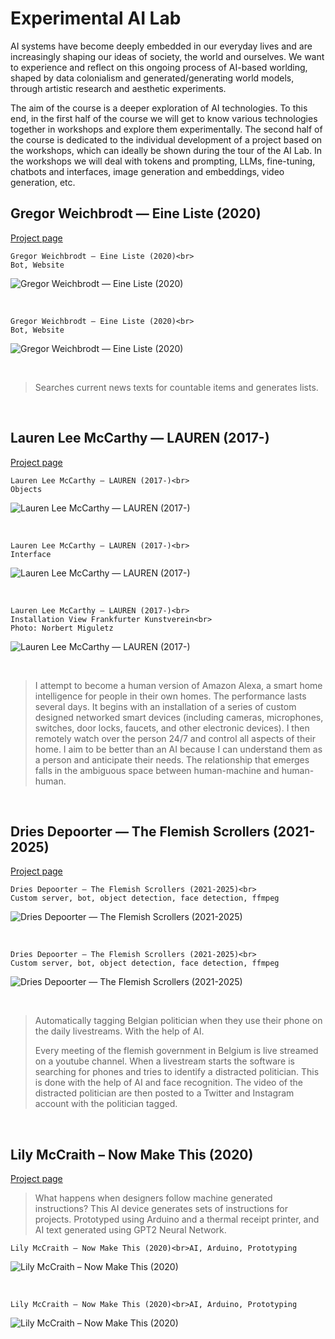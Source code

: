 # Experimental AI Lab

AI systems have become deeply embedded in our everyday lives and are increasingly shaping our ideas of society, the world and ourselves. We want to experience and reflect on this ongoing process of AI-based worlding, shaped by data colonialism and generated/generating world models, through artistic research and aesthetic experiments.

The aim of the course is a deeper exploration of AI technologies. To this end, in the first half of the course we will get to know various technologies together in workshops and explore them experimentally. The second half of the course is dedicated to the individual development of a project based on the workshops, which can ideally be shown during the tour of the AI Lab. In the workshops we will deal with tokens and prompting, LLMs, fine-tuning, chatbots and interfaces, image generation and embeddings, video generation, etc.

## Gregor Weichbrodt — Eine Liste (2020)

[Project page](https://gregorweichbrodt.de/project/eine-liste-bot/)

```{margin}
Gregor Weichbrodt — Eine Liste (2020)<br>
Bot, Website
```

![Gregor Weichbrodt — Eine Liste (2020)](img/GregorWeichbrodt_Eine-Liste_1.jpg)

<br>

```{margin}
Gregor Weichbrodt — Eine Liste (2020)<br>
Bot, Website
```

![Gregor Weichbrodt — Eine Liste (2020)](img/GregorWeichbrodt_Eine-Liste_2.jpg)

<br>

> Searches current news texts for countable items and generates lists.

<br>

## Lauren Lee McCarthy — LAUREN (2017-)

[Project page](https://lauren-mccarthy.com/LAUREN)

```{margin}
Lauren Lee McCarthy — LAUREN (2017-)<br>
Objects
```

![Lauren Lee McCarthy — LAUREN (2017-)](img/Lauren-Lee-McCarthy_LAUREN_Objects.jpg)

<br>

```{margin}
Lauren Lee McCarthy — LAUREN (2017-)<br>
Interface
```

![Lauren Lee McCarthy — LAUREN (2017-)](img/Lauren-Lee-McCarthy_LAUREN_Interface.jpg)

<br>

```{margin}
Lauren Lee McCarthy — LAUREN (2017-)<br>
Installation View Frankfurter Kunstverein<br>
Photo: Norbert Miguletz
```

![Lauren Lee McCarthy — LAUREN (2017-)](img/Lauren-Lee-McCarthy_LAUREN_FKV.jpg)

<br>

> I attempt to become a human version of Amazon Alexa, a smart home intelligence for people in their own homes. The performance lasts several days. It begins with an installation of a series of custom designed networked smart devices (including cameras, microphones, switches, door locks, faucets, and other electronic devices). I then remotely watch over the person 24/7 and control all aspects of their home. I aim to be better than an AI because I can understand them as a person and anticipate their needs. The relationship that emerges falls in the ambiguous space between human-machine and human-human.

<br>

## Dries Depoorter — The Flemish Scrollers (2021-2025)

[Project page](https://driesdepoorter.be/theflemishscrollers/)

```{margin}
Dries Depoorter — The Flemish Scrollers (2021-2025)<br>
Custom server, bot, object detection, face detection, ffmpeg
```

![Dries Depoorter — The Flemish Scrollers (2021-2025)](img/DriesDepoorter_The-Flemish-Scrollers_1.jpg)

<br>

```{margin}
Dries Depoorter — The Flemish Scrollers (2021-2025)<br>
Custom server, bot, object detection, face detection, ffmpeg
```

![Dries Depoorter — The Flemish Scrollers (2021-2025)](img/DriesDepoorter_The-Flemish-Scrollers_2.jpg)

<br>


> Automatically tagging Belgian politician when they use their phone on the daily livestreams. With the help of AI. 
>
> Every meeting of the flemish government in Belgium is live streamed on a youtube channel. When a livestream starts the software is searching for phones and tries to identify a distracted politician. This is done with the help of AI and face recognition. The video of the distracted politician are then posted to a Twitter and Instagram account with the politician tagged.

<br>

## Lily McCraith – Now Make This (2020)

[Project page](https://lilymccraith.net/Now-Make-This-1)

> What happens when designers follow machine generated instructions? This AI device generates sets of instructions for projects. Prototyped using Arduino and a thermal receipt printer, and AI text generated using GPT2 Neural Network.

```{margin}
Lily McCraith – Now Make This (2020)<br>AI, Arduino, Prototyping

```
![Lily McCraith – Now Make This (2020)](img/LilyMcCraith_Now-Make-This_1.jpg)

<br>

```{margin}
Lily McCraith – Now Make This (2020)<br>AI, Arduino, Prototyping

```
![Lily McCraith – Now Make This (2020)](img/LilyMcCraith_Now-Make-This_2.jpg)

<br>